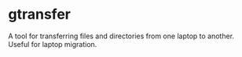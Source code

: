 # gtransfer
A tool for transferring files and directories from one laptop to another. Useful for laptop migration.
